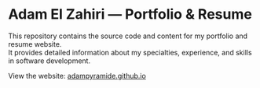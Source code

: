 # Adam El Zahiri — Portfolio & Resume

This repository contains the source code and content for my portfolio and resume website.  
It provides detailed information about my specialties, experience, and skills in software development.

View the website: [adampyramide.github.io](https://adampyramide.github.io/)
